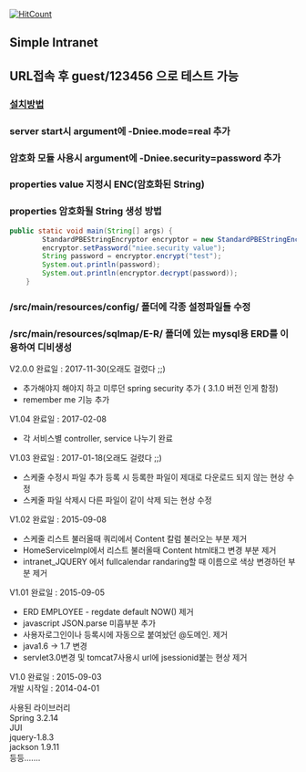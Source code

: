 [![HitCount](http://hits.dwyl.io/ParkMinKyu/intranet.svg)](http://hits.dwyl.io/ParkMinKyu/intranet)

## Simple Intranet

## URL접속 후 guest/123456 으로 테스트 가능
### [설치방법](http://niees.tistory.com/66)
### server start시 argument에 -Dniee.mode=real 추가<br>
### 암호화 모듈 사용시 argument에 -Dniee.security=password 추가<br>
### properties value 지정시 ENC(암호화된 String)<br>
### properties 암호화될 String 생성 방법 <br>
```java
public static void main(String[] args) {
		StandardPBEStringEncryptor encryptor = new StandardPBEStringEncryptor();
		encryptor.setPassword("niee.security value");
		String password = encryptor.encrypt("test");
		System.out.println(password);
		System.out.println(encryptor.decrypt(password));
	}
```
### /src/main/resources/config/ 폴더에 각종 설정파일들 수정<br>
### /src/main/resources/sqlmap/E-R/ 폴더에 있는 mysql용 ERD를 이용하여 디비생성<br>

V2.0.0 완료일 : 2017-11-30(오래도 걸렸다 ;;)<br>
 - 추가해야지 해야지 하고 미루던 spring security 추가 ( 3.1.0 버전 인게 함정)  
 - remember me 기능 추가

V1.04 완료일 : 2017-02-08<br>
 - 각 서비스별 controller, service 나누기 완료

V1.03 완료일 : 2017-01-18(오래도 걸렸다 ;;)<br>
 - 스케줄 수정시 파일 추가 등록 시 등록한 파일이 제대로 다운로드 되지 않는 현상 수정
 - 스케줄 파일 삭제시 다른 파일이 같이 삭제 되는 현상 수정

V1.02 완료일 : 2015-09-08<br>
 - 스케줄 리스트 불러올때 쿼리에서 Content 칼럼 불러오는 부분 제거
 - HomeServiceImpl에서 리스트 불러올때 Content html태그 변경 부분 제거
 - intranet_JQUERY 에서 fullcalendar randaring할 때 이름으로 색상 변경하던 부분 제거

V1.01 완료일 : 2015-09-05<br>
- ERD EMPLOYEE - regdate default NOW() 제거
- javascript JSON.parse 미흡부분 추가
- 사용자로그인이나 등록시에 자동으로 붙여놨던 @도메인. 제거
- java1.6 -> 1.7 변경
- servlet3.0변경 및 tomcat7사용시 url에 jsessionid붙는 현상 제거

V1.0 완료일 : 2015-09-03<br>
개발 시작일 : 2014-04-01<br>

사용된 라이브러리<br>
Spring 3.2.14<br>
JUI<br>
jquery-1.8.3<br>
jackson 1.9.11<br>
등등.......
